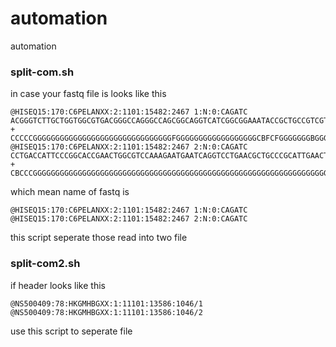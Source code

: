# automation
automation

### split-com.sh
in case your fastq file is looks like this
~~~
@HISEQ15:170:C6PELANXX:2:1101:15482:2467 1:N:0:CAGATC
ACGGGTCTTGCTGGTGGCGTGACGGGCCAGGGCCAGCGGCAGGTCATCGGCGGAAATACCGCTGCCGTCGTCGCGCACTCGCAGCAGTTTGACACCGCCCTGCTCGACATCGACGTCGATACGCTTGGCGCCGGAGTCGAGGCTGTTTTCC
+
CCCCCGGGGGGGGGGGGGGGGGGGGGGGGGGGGGGGFGGGGGGGGGGGGGGGGGGCBFCFGGGGGGGBGGGGGGGGDGDGGC>BGGGGGEGGGGEGGGGGGGGGGGCGGGGGGGGGGG:GGGGGGGGGGGGGGG6CCEGGGGGGG@GGBGG
@HISEQ15:170:C6PELANXX:2:1101:15482:2467 2:N:0:CAGATC
CCTGACCATTCCCGGCACCGAACTGGCGTCCAAAGAATGAATCAGGTCCTGAACGCTGCCCGCATTGAACTGCTCAGCCCGCGGCTGGCGAACCAGATCGCCGCCGGTGAGGTGGTCGAACGCCCGGCCTCGGTGATCAAGGAGCTGCTGG
+
CBCCCGGGGGGGGGGGGGGGGGGGGGGGGGGGGGGGGGGGGGGGGGGGGGGGGGGGGGGGGGGGGGGGGGGGGGGGGGGGFGGGGGGGGGDGGGGGGGGGGGGGGGGCCDCGGGDCGGGBGGGGGGGGGCGGGGG.CGGGBEEGGGGGGGG
~~~
which mean name of fastq is
~~~
@HISEQ15:170:C6PELANXX:2:1101:15482:2467 1:N:0:CAGATC
@HISEQ15:170:C6PELANXX:2:1101:15482:2467 2:N:0:CAGATC
~~~
this script seperate those read into two file

### split-com2.sh
if header looks like this
~~~
@NS500409:78:HKGMHBGXX:1:11101:13586:1046/1
@NS500409:78:HKGMHBGXX:1:11101:13586:1046/2
~~~
use this script to seperate file